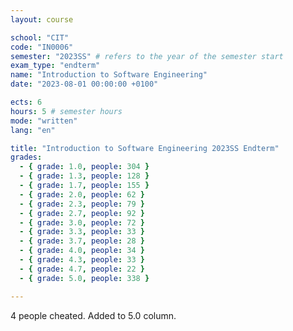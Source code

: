 ```yaml
---
layout: course

school: "CIT"
code: "IN0006"
semester: "2023SS" # refers to the year of the semester start
exam_type: "endterm"
name: "Introduction to Software Engineering"
date: "2023-08-01 00:00:00 +0100"

ects: 6
hours: 5 # semester hours
mode: "written"
lang: "en"

title: "Introduction to Software Engineering 2023SS Endterm"
grades:
  - { grade: 1.0, people: 304 }
  - { grade: 1.3, people: 128 }
  - { grade: 1.7, people: 155 }
  - { grade: 2.0, people: 62 }
  - { grade: 2.3, people: 79 }
  - { grade: 2.7, people: 92 }
  - { grade: 3.0, people: 72 }
  - { grade: 3.3, people: 33 }
  - { grade: 3.7, people: 28 }
  - { grade: 4.0, people: 34 }
  - { grade: 4.3, people: 33 }
  - { grade: 4.7, people: 22 }
  - { grade: 5.0, people: 338 }

---
```


4 people cheated. Added to 5.0 column. 
